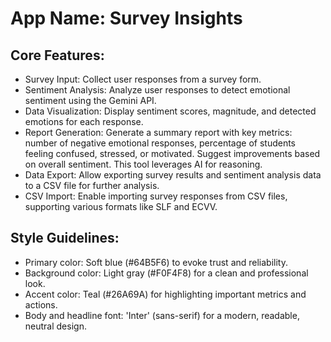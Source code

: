# **App Name**: Survey Insights

## Core Features:

- Survey Input: Collect user responses from a survey form.
- Sentiment Analysis: Analyze user responses to detect emotional sentiment using the Gemini API.
- Data Visualization: Display sentiment scores, magnitude, and detected emotions for each response.
- Report Generation: Generate a summary report with key metrics: number of negative emotional responses, percentage of students feeling confused, stressed, or motivated. Suggest improvements based on overall sentiment. This tool leverages AI for reasoning.
- Data Export: Allow exporting survey results and sentiment analysis data to a CSV file for further analysis.
- CSV Import: Enable importing survey responses from CSV files, supporting various formats like SLF and ECVV.

## Style Guidelines:

- Primary color: Soft blue (#64B5F6) to evoke trust and reliability.
- Background color: Light gray (#F0F4F8) for a clean and professional look.
- Accent color: Teal (#26A69A) for highlighting important metrics and actions.
- Body and headline font: 'Inter' (sans-serif) for a modern, readable, neutral design.